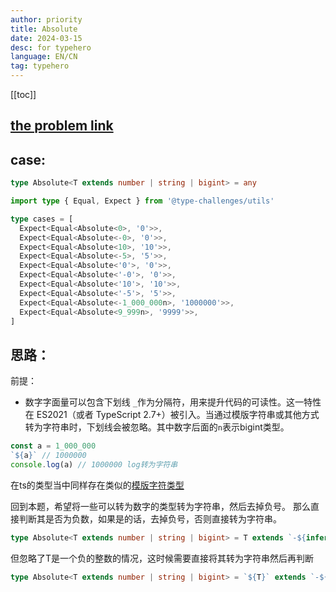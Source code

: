 ```yaml
---
author: priority
title: Absolute
date: 2024-03-15
desc: for typehero
language: EN/CN
tag: typehero
---
```


[[toc]]

## [the problem link](https://typehero.dev/challenge/absolute)

## case:
```typescript
type Absolute<T extends number | string | bigint> = any
```

```typescript
import type { Equal, Expect } from '@type-challenges/utils'

type cases = [
  Expect<Equal<Absolute<0>, '0'>>,
  Expect<Equal<Absolute<-0>, '0'>>,
  Expect<Equal<Absolute<10>, '10'>>,
  Expect<Equal<Absolute<-5>, '5'>>,
  Expect<Equal<Absolute<'0'>, '0'>>,
  Expect<Equal<Absolute<'-0'>, '0'>>,
  Expect<Equal<Absolute<'10'>, '10'>>,
  Expect<Equal<Absolute<'-5'>, '5'>>,
  Expect<Equal<Absolute<-1_000_000n>, '1000000'>>,
  Expect<Equal<Absolute<9_999n>, '9999'>>,
]
```
## 思路：

前提：
* 数字字面量可以包含下划线 `_`作为分隔符，用来提升代码的可读性。这一特性在 ES2021（或者 TypeScript 2.7+）被引入。当通过模版字符串或其他方式转为字符串时，下划线会被忽略。其中数字后面的`n`表示bigint类型。
```typescript
const a = 1_000_000
`${a}` // 1000000
console.log(a) // 1000000 log转为字符串
```

在ts的类型当中同样存在类似的[模版字符类型](https://www.typescriptlang.org/docs/handbook/2/template-literal-types.html)

回到本题，希望将一些可以转为数字的类型转为字符串，然后去掉负号。
那么直接判断其是否为负数，如果是的话，去掉负号，否则直接转为字符串。
```typescript
type Absolute<T extends number | string | bigint> = T extends `-${infer P}` ? P : `${T}`
```
但忽略了T是一个负的整数的情况，这时候需要直接将其转为字符串然后再判断
```typescript
type Absolute<T extends number | string | bigint> = `${T}` extends `-${infer P}` ? P : `${T}`
```
